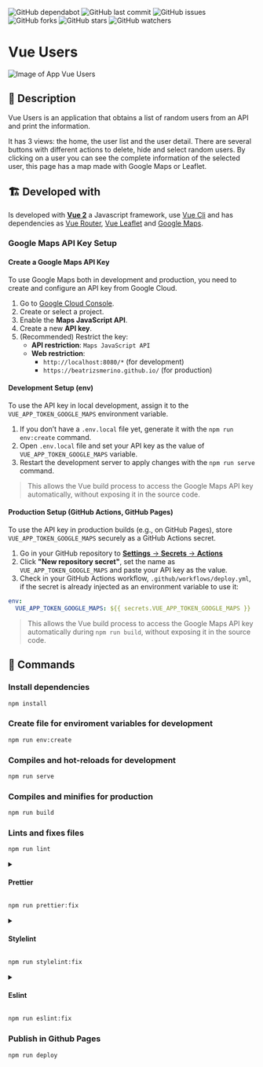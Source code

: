 ![GitHub dependabot](https://img.shields.io/badge/dependabot-enabled-025e8c?logo=Dependabot)
![GitHub last commit](https://img.shields.io/github/last-commit/beatrizsmerino/vue-users)
![GitHub issues](https://img.shields.io/github/issues/beatrizsmerino/vue-users)
![GitHub forks](https://img.shields.io/github/forks/beatrizsmerino/vue-users)
![GitHub stars](https://img.shields.io/github/stars/beatrizsmerino/vue-users)
![GitHub watchers](https://img.shields.io/github/watchers/beatrizsmerino/vue-users)

# Vue Users

![Image of App Vue Users](./README/images/vue-users.gif)

## 🎯 Description

Vue Users is an application that obtains a list of random users from an API and print the information.

It has 3 views: the home, the user list and the user detail. There are several buttons with different actions to delete, hide and select random users. By clicking on a user you can see the complete information of the selected user, this page has a map made with Google Maps or Leaflet.

## 🏗️ Developed with

Is developed with **[Vue 2](https://vuejs.org/)** a Javascript framework, use [Vue Cli](https://cli.vuejs.org/) and has dependencies as [Vue Router](https://router.vuejs.org/), [Vue Leaflet](https://vue2-leaflet.netlify.app/) and [Google Maps](https://www.npmjs.com/package/@googlemaps/js-api-loader).

### Google Maps API Key Setup

#### Create a Google Maps API Key

To use Google Maps both in development and production, you need to create and configure an API key from Google Cloud.

1. Go to [Google Cloud Console](https://console.cloud.google.com/).
2. Create or select a project.
3. Enable the **Maps JavaScript API**.
4. Create a new **API key**.
5. (Recommended) Restrict the key:
   - **API restriction**: `Maps JavaScript API`
   - **Web restriction**:
     - `http://localhost:8080/*` (for development)
     - `https://beatrizsmerino.github.io/` (for production)

#### Development Setup (env)

To use the API key in local development, assign it to the `VUE_APP_TOKEN_GOOGLE_MAPS` environment variable.

1. If you don’t have a `.env.local` file yet, generate it with the `npm run env:create` command.
2. Open `.env.local` file and set your API key as the value of `VUE_APP_TOKEN_GOOGLE_MAPS` variable.
3. Restart the development server to apply changes with the `npm run serve` command.

> This allows the Vue build process to access the Google Maps API key automatically, without exposing it in the source code.

#### Production Setup (GitHub Actions, GitHub Pages)

To use the API key in production builds (e.g., on GitHub Pages), store `VUE_APP_TOKEN_GOOGLE_MAPS` securely as a GitHub Actions secret.

1. Go in your GitHub repository to [**Settings** → **Secrets** → **Actions**](https://github.com/beatrizsmerino/vue-users/settings/secrets/actions)
2. Click **"New repository secret"**, set the name as `VUE_APP_TOKEN_GOOGLE_MAPS` and paste your API key as the value.
3. Check in your GitHub Actions workflow, `.github/workflows/deploy.yml`, if the secret is already injected as an environment variable to use it:

```yaml
env:
  VUE_APP_TOKEN_GOOGLE_MAPS: ${{ secrets.VUE_APP_TOKEN_GOOGLE_MAPS }}
```

> This allows the Vue build process to access the Google Maps API key automatically during `npm run build`, without exposing it in the source code.

## 🚀 Commands

### Install dependencies

```bash
npm install
```

### Create file for enviroment variables for development

```bash
npm run env:create
```

### Compiles and hot-reloads for development

```bash
npm run serve
```

### Compiles and minifies for production

```bash
npm run build
```

### Lints and fixes files

```bash
npm run lint
```

<details>
	<summary>
		<h4>
			Prettier
		</h4>
	</summary>
	<div>
		Format <code>js</code>, <code>json</code> and <code>vue</code> files with <a href="https://prettier.io/" target="_blank">Prettier</a>
	</div>
</details>

```bash
npm run prettier:fix
```

<details>
	<summary>
		<h4>
			Stylelint
		</h4>
	</summary>
	<div>
		Catches bugs, enforces conventions and sorts properties of <code>css</code>, <code>scss</code>, <code>sass</code> and <code>vue</code> files with <a href="https://stylelint.io/">Stylelint</a>
	</div>
</details>

```bash
npm run stylelint:fix
```

<details>
	<summary>
		<h4>
			Eslint
		</h4>
	</summary>
	<div>
		Find and fix bugs of <code>js</code>, <code>json</code> and <code>vue</code> files with <a href="https://eslint.org/" target="_blank">EsLint</a>
	</div>
</details>

```bash
npm run eslint:fix
```

### Publish in Github Pages

```bash
npm run deploy
```

